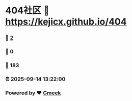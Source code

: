 # 404社区 :link: https://kejicx.github.io/404 
### :page_facing_up: [2](https://kejicx.github.io/404/tag.html) 
### :speech_balloon: 0 
### :hibiscus: 183 
### :alarm_clock: 2025-09-14 13:22:00 
### Powered by :heart: [Gmeek](https://github.com/Meekdai/Gmeek)
